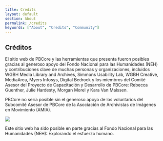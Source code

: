 ```yaml
---
title: Credits
layout: default
section: About
permalink: /credits
keywords: ["About", "Credits", "Community"]
---
```

<h2 class="blue title bold">Créditos</h2>

El sitio web de PBCore y las herramientas que presenta fueron posibles gracias al generoso apoyo del Fondo Nacional para las Humanidades (NEH) y contribuciones clave de muchas personas y organizaciones, incluidos WGBH Media Library and Archives, Simmons Usability Lab, WGBH Creative, MediaArea, Myers Infosys, Digital Bedrock y los miembros del Comité Asesor del Proyecto de Capacitación y Desarrollo de PBCore: Rebecca Guenther, Julie Hardesty, Morgan Morel y Kara Van Malssen.

PBCore no sería posible sin el generoso apoyo de los voluntarios del Subcomité Asesor de PBCore de la Asociación de Archivistas de Imágenes en Movimiento (AMIA).

<img src="/assets/images/NEH_logo.jpg">

<p>Este sitio web ha sido posible en parte gracias al Fondo Nacional para las Humanidades (NEH): Explorando el esfuerzo humano.
</p>
